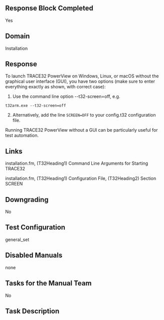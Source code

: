 ## Response Block Completed
Yes
## Domain
Installation
## Response
To launch TRACE32 PowerView on Windows, Linux, or macOS without the graphical user interface (GUI), you have two options (make sure to enter everything exactly as shown, with correct case):
1.	Use the command line option --t32-screen=off, e.g. 
```
t32arm.exe --t32-screen=off
```
2.	Alternatively, add the line `SCREEN=OFF` to your config.t32 configuration file.

Running TRACE32 PowerView without a GUI can be particularly useful for test automation.
## Links 
installation.fm, (T32Heading1) Command Line Arguments for Starting TRACE32

installation.fm, (T32Heading1) Configuration File, (T32Heading2) Section SCREEN
## Downgrading
No 
## Test Configuration
general_set
## Disabled Manuals
none
## Tasks for the Manual Team
No
## Task Description